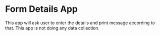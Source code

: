 # Form Details App
 This app will ask user to enter the details and print message according to that. This app is not doing any data collection.
